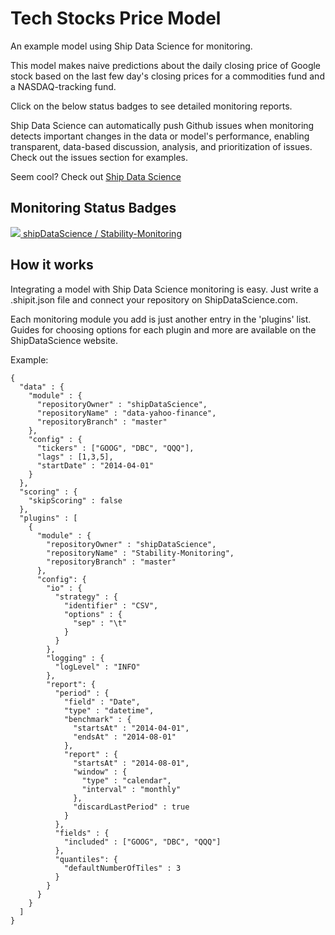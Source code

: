 Tech Stocks Price Model
==============

An example model using Ship Data Science for monitoring.

This model makes naive predictions
about the daily closing price of Google stock based on 
the last few day's closing prices for a commodities fund
and a NASDAQ-tracking fund.

Click on the below status badges to see detailed monitoring reports.

Ship Data Science can automatically push Github issues 
when monitoring detects important changes in the data or model's performance, enabling transparent, data-based
discussion, analysis, and prioritization of issues. Check out the issues section for examples.

Seem cool? Check out [Ship Data Science](http://www.shipdatascience.com)  

Monitoring Status Badges
--------------------
[ <img src="http://staging.shipdatascience.com/api/v1/badges?plugin_id=1&statsmodel_id=1&branch=master" > shipDataScience / Stability-Monitoring ](http://staging.shipdatascience.com/app#!/latest/1/master/1 ) 

How it works
-----------
Integrating a model with Ship Data Science monitoring is easy. Just write a .shipit.json file and connect your repository on ShipDataScience.com. 

Each monitoring module you add is just another entry in the 'plugins' list. Guides for choosing options for each plugin and more are available on the ShipDataScience website.

Example:
```
{
  "data" : {
    "module" : {
      "repositoryOwner" : "shipDataScience",
      "repositoryName" : "data-yahoo-finance", 
      "repositoryBranch" : "master"
    },
    "config" : {
      "tickers" : ["GOOG", "DBC", "QQQ"], 
      "lags" : [1,3,5],
      "startDate" : "2014-04-01"
    }
  },
  "scoring" : {
    "skipScoring" : false
  },
  "plugins" : [
    {
      "module" : {
        "repositoryOwner" : "shipDataScience",
        "repositoryName" : "Stability-Monitoring",
        "repositoryBranch" : "master"
      },
      "config": {
        "io" : {
          "strategy" : {
            "identifier" : "CSV",
            "options" : {
              "sep" : "\t"
            }
          }
        },
        "logging" : {
          "logLevel" : "INFO"
        },
        "report": {
          "period" : {
            "field" : "Date",
            "type" : "datetime",
            "benchmark" : {
              "startsAt" : "2014-04-01",
              "endsAt" : "2014-08-01"
            },
            "report" : {
              "startsAt" : "2014-08-01",
              "window" : {
                "type" : "calendar",
                "interval" : "monthly"
              },
              "discardLastPeriod" : true
            }
          },
          "fields" : {
            "included" : ["GOOG", "DBC", "QQQ"]
          },
          "quantiles": {
            "defaultNumberOfTiles" : 3
          }
        }
      }
    }
  ]
}


```


